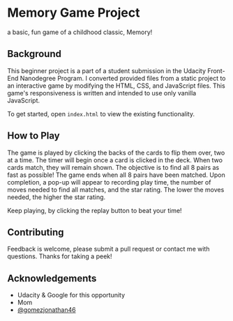 # Memory Game Project

a basic, fun game of a childhood classic, Memory!

## Background

This beginner project is a part of a student submission in the Udacity Front-End Nanodegree Program. I converted provided files from a static project to an interactive game by modifying the HTML, CSS, and JavaScript files. This game's responsiveness is written and intended to use only vanilla JavaScript.

To get started, open `index.html` to view the existing functionality.

## How to Play

The game is played by clicking the backs of the cards to flip them over, two at a time. The timer will begin once a card is clicked in the deck. When two cards match, they will remain shown. The objective is to find all 8 pairs as fast as possible! The game ends when all 8 pairs have been matched. Upon completion, a pop-up will appear to recording play time, the number of moves needed to find all matches, and the star rating. The lower the moves needed, the higher the star rating.

Keep playing, by clicking the replay button to beat your time!


## Contributing

Feedback is welcome, please submit a pull request or contact me with questions. Thanks for taking a peek!

## Acknowledgements
- Udacity & Google for this opportunity
- Mom
- [@gomezjonathan46](https://github.com/gomezjonathan46)
